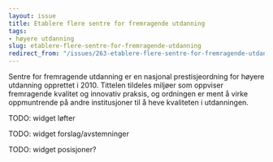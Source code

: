 ```yaml
---
layout: issue
title: Etablere flere sentre for fremragende utdanning
tags:
- høyere utdanning
slug: etablere-flere-sentre-for-fremragende-utdanning
redirect_from: "/issues/263-etablere-flere-sentre-for-fremragende-utdanning"
---
```


Sentre for fremragende utdanning er en nasjonal prestisjeordning for høyere utdanning opprettet i 2010. Tittelen tildeles miljøer som oppviser fremragende kvalitet og innovativ praksis, og ordningen er ment å virke oppmuntrende på andre institusjoner til å heve kvaliteten i utdanningen.

TODO: widget løfter

TODO: widget forslag/avstemninger

TODO: widget posisjoner?

